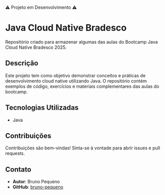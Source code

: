 ⚠️ Projeto em Desenvolvimento ⚠️
# Java Cloud Native Bradesco

Repositório criado para armazenar algumas das aulas do Bootcamp Java Cloud Native Bradesco 2025.

## Descrição

Este projeto tem como objetivo demonstrar conceitos e práticas de desenvolvimento cloud native utilizando Java. O repositório contém exemplos de código, exercícios e materiais complementares das aulas do bootcamp.

## Tecnologias Utilizadas

- Java

## Contribuições

Contribuições são bem-vindas! Sinta-se à vontade para abrir issues e pull requests.

## Contato

- **Autor**: Bruno Pequeno
- **GitHub**: [bruno-pequeno](https://github.com/bruno-pequeno)
